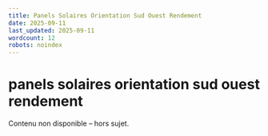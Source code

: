 ```yaml
---
title: Panels Solaires Orientation Sud Ouest Rendement
date: 2025-09-11
last_updated: 2025-09-11
wordcount: 12
robots: noindex
---
```


# panels solaires orientation sud ouest rendement

Contenu non disponible – hors sujet.